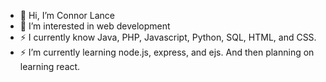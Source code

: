 - 👋 Hi, I’m Connor Lance
- 👀 I’m interested in web development
- ⚡ I currently know Java, PHP, Javascript, Python, SQL, HTML, and CSS.
- ⚡ I’m currently learning node.js, express, and ejs. And then planning on learning react.

<!---
connorlance/connorlance is a ✨ special ✨ repository because its `README.md` (this file) appears on your GitHub profile.
You can click the Preview link to take a look at your changes.
--->
